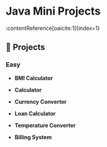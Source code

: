 # Java Mini Projects

:contentReference[oaicite:1]{index=1}

## 🚀 Projects

### Easy
- **BMI Calculator**
- **Calculator**
- **Currency Converter**

- **Loan Calculator**
- **Temperature Converter**
- **Billing System**



